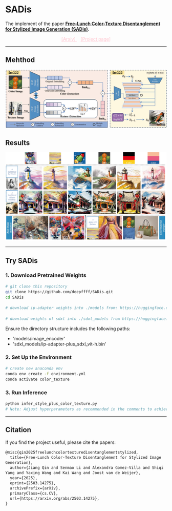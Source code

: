 <!--
 * @Description: Free-Lunch Color-Texture Disentanglement for Stylized Image Generation (SADis)
 * @Date: 2025-03-21 13:34:33
 * @LastEditTime: 2025-06-03 18:28:23
 * @FilePath: \SADis\README.md
-->

# SADis
The implement of the paper **[Free-Lunch Color-Texture Disentanglement for Stylized Image Generation (SADis)](https://arxiv.org/pdf/2503.14275)**.

<div align="center">
    <a href="https://arxiv.org/abs/2503.14275" target="_blank" style="color: pink;">[Arxiv]  </a>&nbsp;&nbsp
    <a href="https://deepffff.github.io/sadis.github.io/" target="_blank" style="color: pink;">[Project page]</a>
</div>

---

## Mehthod
![Framework](/docs/framework.jpg)


## Results
![Visualization Results](/docs/vis_results7-1.jpg)

---

## Try SADis

### **1. Download Pretrained Weights**
```bash
# git clone this repository
git clone https://github.com/deepffff/SADis.git
cd SADis

# download ip-adapter weights into ./models from: https://huggingface.co/h94/IP-Adapter/tree/main/models

# download weights of sdxl into ./sdxl_models from https://huggingface.co/h94/IP-Adapter/tree/main/sdxl_models
```

Ensure the directory structure includes the following paths:
- 'models/image_encoder'
- 'sdxl_models/ip-adapter-plus_sdxl_vit-h.bin'



### **2. Set Up the Environment**
```bash
# create new anaconda env
conda env create -f environment.yml
conda activate color_texture
```


### **3. Run Inference**
```bash
python infer_style_plus_color_texture.py
# Note: Adjust hyperparameters as recommended in the comments to achieve better performance.
```




---


## Citation
If you find the project useful, please cite the papers:



```
@misc{qin2025freelunchcolortexturedisentanglementstylized,
  title={Free-Lunch Color-Texture Disentanglement for Stylized Image Generation}, 
  author={Jiang Qin and Senmao Li and Alexandra Gomez-Villa and Shiqi Yang and Yaxing Wang and Kai Wang and Joost van de Weijer},
  year={2025},
  eprint={2503.14275},
  archivePrefix={arXiv},
  primaryClass={cs.CV},
  url={https://arxiv.org/abs/2503.14275}, 
}
```
